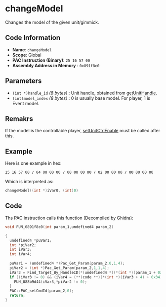 # changeModel

Changes the model of the given unit/gimmick.

## Code Information

- **Name**: `changeModel`
- **Scope**: Global
- **PAC Instruction (Binary)**: `25 16 57 00`
- **Assembly Address in Memory** : `0x891f8c0`

## Parameters

- `(int *)handle_id` *(8 bytes)* : Unit handle, obtained from [getUnitHandle](./getunithandle.md).
- `(int)model_index` *(8 bytes)* : 0 is usually base model. For player, 1 is Event model.

## Remakrs

If the model is the controllable player, [setUnitCtrlEnable](./setunitctrlenable.md) must be called after this.

## Example

Here is one example in hex:

```25 16 57 00 / 04 00 00 00 / 00 00 00 00 / 02 00 00 00 / 00 00 00 00```

Which is interpreted as:

```c
changeModel((int *)iVar0, (int)0)
```

## Code

Ths PAC instruction calls this function (Decompiled by Ghidra):

```c
void FUN_0891f8c0(int param_1,undefined4 param_2)

{
  undefined4 *puVar1;
  int *piVar2;
  int iVar3;
  int iVar4;
  
  puVar1 = (undefined4 *)Pac_Get_Param(param_2,0,1,4);
  piVar2 = (int *)Pac_Get_Param(param_2,1,1,4);
  iVar3 = Find_Target_By_HandleID(*(undefined4 *)(*(int *)(param_1 + 0x10) + 0xe8),*puVar1,1);
  if ((iVar3 != 0) && (iVar4 = (**(code **)(*(int *)(iVar3 + 4) + 0x34))(iVar3), iVar4 == 9)) {
    FUN_088b9d44(iVar3,*piVar2 != 0);
  }
  PAC::PAC_setCmdId(param_2,0);
  return;
}
```

